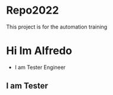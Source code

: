 # Repo2022
This project is for the automation training

# Hi Im Alfredo
- I am Tester Engineer

## I am Tester
